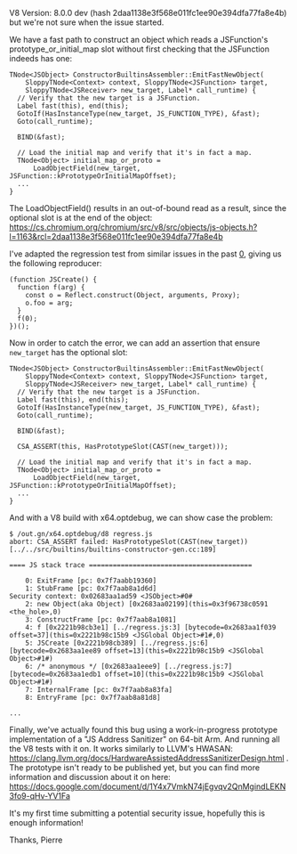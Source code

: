 V8 Version: 8.0.0 dev (hash 2daa1138e3f568e011fc1ee90e394dfa77fa8e4b) but we're not sure when the issue started.

We have a fast path to construct an object which reads a JSFunction's prototype_or_initial_map slot without first checking that the JSFunction indeeds has one:

```
TNode<JSObject> ConstructorBuiltinsAssembler::EmitFastNewObject(
    SloppyTNode<Context> context, SloppyTNode<JSFunction> target,
    SloppyTNode<JSReceiver> new_target, Label* call_runtime) {
  // Verify that the new target is a JSFunction.
  Label fast(this), end(this);
  GotoIf(HasInstanceType(new_target, JS_FUNCTION_TYPE), &fast);
  Goto(call_runtime);

  BIND(&fast);

  // Load the initial map and verify that it's in fact a map.
  TNode<Object> initial_map_or_proto =
      LoadObjectField(new_target, JSFunction::kPrototypeOrInitialMapOffset);
  ...
}
```

The LoadObjectField() results in an out-of-bound read as a result, since the optional slot is at the end of the object: https://cs.chromium.org/chromium/src/v8/src/objects/js-objects.h?l=1163&rcl=2daa1138e3f568e011fc1ee90e394dfa77fa8e4b

I've adapted the regression test from similar issues in the past [0][1], giving us the following reproducer:

```
(function JSCreate() {
  function f(arg) {
    const o = Reflect.construct(Object, arguments, Proxy);
    o.foo = arg;
  }
  f(0);
})();
```
[0]: https://bugs.chromium.org/p/chromium/issues/detail?id=939316
[1]: https://bugs.chromium.org/p/chromium/issues/detail?id=907714

Now in order to catch the error, we can add an assertion that ensure `new_target` has the optional slot:

```
TNode<JSObject> ConstructorBuiltinsAssembler::EmitFastNewObject(
    SloppyTNode<Context> context, SloppyTNode<JSFunction> target,
    SloppyTNode<JSReceiver> new_target, Label* call_runtime) {
  // Verify that the new target is a JSFunction.
  Label fast(this), end(this);
  GotoIf(HasInstanceType(new_target, JS_FUNCTION_TYPE), &fast);
  Goto(call_runtime);

  BIND(&fast);

  CSA_ASSERT(this, HasPrototypeSlot(CAST(new_target)));

  // Load the initial map and verify that it's in fact a map.
  TNode<Object> initial_map_or_proto =
      LoadObjectField(new_target, JSFunction::kPrototypeOrInitialMapOffset);
  ...
}
```

And with a V8 build with x64.optdebug, we can show case the problem:

```
$ /out.gn/x64.optdebug/d8 regress.js
abort: CSA_ASSERT failed: HasPrototypeSlot(CAST(new_target)) [../../src/builtins/builtins-constructor-gen.cc:189]

==== JS stack trace =========================================

    0: ExitFrame [pc: 0x7f7aabb19360]
    1: StubFrame [pc: 0x7f7aab8a1d6d]
Security context: 0x02683aa1ad59 <JSObject>#0#
    2: new Object(aka Object) [0x2683aa02199](this=0x3f96738c0591 <the_hole>,0)
    3: ConstructFrame [pc: 0x7f7aab8a1081]
    4: f [0x2221b98cb3e1] [../regress.js:3] [bytecode=0x2683aa1f039 offset=37](this=0x2221b98c15b9 <JSGlobal Object>#1#,0)
    5: JSCreate [0x2221b98cb389] [../regress.js:6] [bytecode=0x2683aa1ee89 offset=13](this=0x2221b98c15b9 <JSGlobal Object>#1#)
    6: /* anonymous */ [0x2683aa1eee9] [../regress.js:7] [bytecode=0x2683aa1edb1 offset=10](this=0x2221b98c15b9 <JSGlobal Object>#1#)
    7: InternalFrame [pc: 0x7f7aab8a83fa]
    8: EntryFrame [pc: 0x7f7aab8a81d8]

...
```

Finally, we've actually found this bug using a work-in-progress prototype implementation of a "JS Address Sanitizer" on 64-bit Arm. And running all the V8 tests with it on. It works similarly to LLVM's HWASAN: https://clang.llvm.org/docs/HardwareAssistedAddressSanitizerDesign.html . The prototype isn't ready to be published yet, but you can find more information and discussion about it on here: https://docs.google.com/document/d/1Y4x7VmkN74jEgvqv2QnMgindLEKN3fo9-qHv-YV1Fa

It's my first time submitting a potential security issue, hopefully this is enough information!

Thanks,
Pierre
